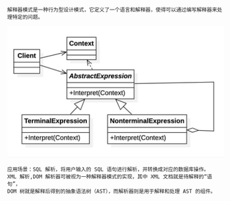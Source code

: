     解释器模式是一种行为型设计模式，它定义了一个语言和解释器，使得可以通过编写解释器来处理特定的问题。

![img.png](img.png)
    
    应用场景：SQL 解析，将用户输入的 SQL 语句进行解析，并转换成对应的数据库操作。
    XML 解析,DOM 解析器可被视为一种解释器模式的实现，其中 XML 文档就是待解释的“语句”，
    DOM 树就是解释后得到的抽象语法树（AST），而解析器则是用于解释和处理 AST 的组件。
    
    